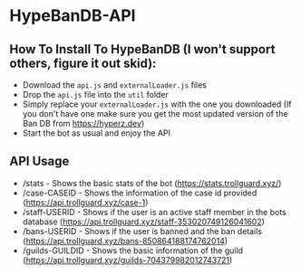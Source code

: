 # HypeBanDB-API

## How To Install To HypeBanDB (I won't support others, figure it out skid):
* Download the `api.js` and `externalLoader.js` files
* Drop the `api.js` file into the `util` folder
* Simply replace your `externalLoader.js` with the one you downloaded (If you don't have one make sure you get the most updated version of the Ban DB from https://hyperz.dev)
* Start the bot as usual and enjoy the API

## API Usage
* /stats - Shows the basic stats of the bot (https://stats.trollguard.xyz/)
* /case-CASEID - Shows the information of the case id provided (https://api.trollguard.xyz/case-1)
* /staff-USERID - Shows if the user is an active staff member in the bots database (https://api.trollguard.xyz/staff-353020749126041602)
* /bans-USERID - Shows if the user is banned and the ban details (https://api.trollguard.xyz/bans-850864188174762014)
* /guilds-GUILDID - Shows the basic information of the guild (https://api.trollguard.xyz/guilds-704379982012743721)

